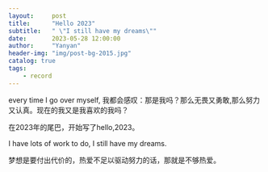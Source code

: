 ```yaml
---
layout:     post
title:      "Hello 2023"
subtitle:   " \"I still have my dreams\""
date:       2023-05-28 12:00:00
author:     "Yanyan"
header-img: "img/post-bg-2015.jpg"
catalog: true
tags:
    - record
---
```


every time I go over myself, 我都会感叹：那是我吗？那么无畏又勇敢,那么努力又认真。现在的我又是我喜欢的我吗？

在2023年的尾巴，开始写了hello,2023。

I have lots of work to do, I still have my dreams.

梦想是要付出代价的，热爱不足以驱动努力的话，那就是不够热爱。